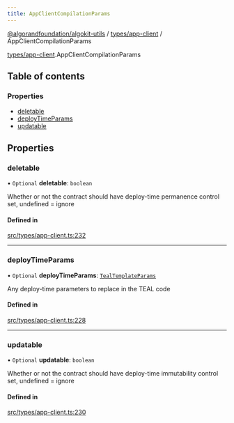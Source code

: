 ```yaml
---
title: AppClientCompilationParams
---
```

[@algorandfoundation/algokit-utils](/reference/algokit-utils-ts/api/readme/) / [types/app-client](/reference/algokit-utils-ts/api/modules/types_app_client/) / AppClientCompilationParams



[types/app-client](/reference/algokit-utils-ts/api/modules/types_app_client/).AppClientCompilationParams

## Table of contents

### Properties

- [deletable](#deletable)
- [deployTimeParams](#deploytimeparams)
- [updatable](#updatable)

## Properties

### deletable

• `Optional` **deletable**: `boolean`

Whether or not the contract should have deploy-time permanence control set, undefined = ignore

#### Defined in

[src/types/app-client.ts:232](https://github.com/algorandfoundation/algokit-utils-ts/blob/main/src/types/app-client.ts#L232)

___

### deployTimeParams

• `Optional` **deployTimeParams**: [`TealTemplateParams`]()

Any deploy-time parameters to replace in the TEAL code

#### Defined in

[src/types/app-client.ts:228](https://github.com/algorandfoundation/algokit-utils-ts/blob/main/src/types/app-client.ts#L228)

___

### updatable

• `Optional` **updatable**: `boolean`

Whether or not the contract should have deploy-time immutability control set, undefined = ignore

#### Defined in

[src/types/app-client.ts:230](https://github.com/algorandfoundation/algokit-utils-ts/blob/main/src/types/app-client.ts#L230)